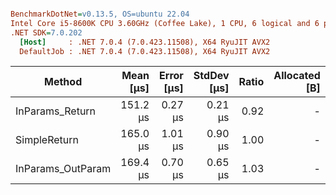 ``` ini

BenchmarkDotNet=v0.13.5, OS=ubuntu 22.04
Intel Core i5-8600K CPU 3.60GHz (Coffee Lake), 1 CPU, 6 logical and 6 physical cores
.NET SDK=7.0.202
  [Host]     : .NET 7.0.4 (7.0.423.11508), X64 RyuJIT AVX2
  DefaultJob : .NET 7.0.4 (7.0.423.11508), X64 RyuJIT AVX2


```
|            Method | Mean [μs] | Error [μs] | StdDev [μs] | Ratio | Allocated [B] | Alloc Ratio |
|------------------ |----------:|-----------:|------------:|------:|--------------:|------------:|
|   InParams_Return |  151.2 μs |    0.27 μs |     0.21 μs |  0.92 |             - |          NA |
|      SimpleReturn |  165.0 μs |    1.01 μs |     0.90 μs |  1.00 |             - |          NA |
| InParams_OutParam |  169.4 μs |    0.70 μs |     0.65 μs |  1.03 |             - |          NA |
